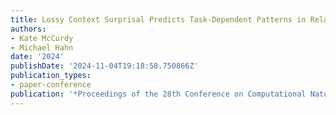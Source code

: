 ```yaml
---
title: Lossy Context Surprisal Predicts Task-Dependent Patterns in Relative Clause Processing
authors:
- Kate McCurdy
- Michael Hahn
date: '2024'
publishDate: '2024-11-04T19:18:58.750866Z'
publication_types:
- paper-conference
publication: '*Proceedings of the 28th Conference on Computational Natural Language Learning (CoNLL 2024)*'
---
```

